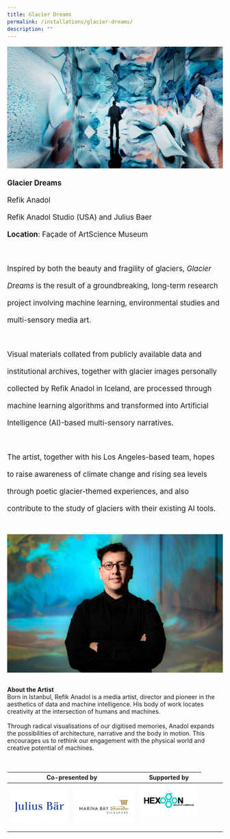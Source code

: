 ```yaml
---
title: Glacier Dreams
permalink: /installations/glacier-dreams/
description: ""
---
```

<p style="font-size:17px; line-height:40px"> 
<img src="/images/Installations/glacier%20dreams.jpg">
	<b>Glacier Dreams</b><br> 
Refik Anadol<br> 
Refik Anadol Studio (USA) and Julius Baer<br>
<b>Location</b>: Façade of ArtScience Museum <br><br>
Inspired by both the beauty and fragility of glaciers, <i>Glacier Dreams</i> is the result of a groundbreaking, long-term research project involving machine learning, environmental studies and multi-sensory media art.
<br><br>
Visual materials collated from publicly available data and institutional archives, together with glacier images personally collected by Refik Anadol in Iceland, are processed through machine learning algorithms and transformed into Artificial Intelligence (AI)-based multi-sensory narratives.
<br><br>
The artist, together with his Los Angeles-based team, hopes to raise awareness of climate change and rising sea levels through poetic glacier-themed experiences, and also contribute to the study of glaciers with their existing AI tools.
<br><br>

<img src="/images/Installations/refik%20anadol_credit%20efsun%20erkilic.jpg">
	
<b>About the Artist</b>
<br>
Born in Istanbul, Refik Anadol is a media artist, director and pioneer in the aesthetics of data and machine intelligence. His body of work locates creativity at the intersection of humans and machines.
<br><br>
Through radical visualisations of our digitised memories, Anadol expands the possibilities of architecture, narrative and the body in motion. This encourages us to rethink our engagement with the physical world and creative potential of machines.
</p><br>
<p style="font-size: 17px; line-height: 20px"></p><table style="width:100%">
<thead><tr><th colspan="2">Co-presented by</th><th colspan="1">Supported by</th></tr></thead><tbody><tr>
<td style="width:30%"><a href="https://www.juliusbaer.com" target="_blank"><img src="/images/About/Sponsor%20Acknowledgement/julius%20bar_resized%20web%20version.png" align="left"></a></td><td style="width:30%"><a href="https://www.marinabaysands.com/" target="_blank"><img src="/images/About/Sponsor%20Acknowledgement/mbs_resized%20web%20version.png" align="left"></a></td><td style="width:30%"><a href="https://www.hexogonsol.com/" target="_blank"><img src="/images/About/Sponsor%20Acknowledgement/hexogon%20group_version.png" align="left"></a>

&nbsp;&nbsp;&nbsp;&nbsp;&nbsp;&nbsp;&nbsp;&nbsp;&nbsp;&nbsp;&nbsp; </td><td style="width:10%"></td></tr></tbody>

</table>

&nbsp;&nbsp;&nbsp; 
&nbsp;&nbsp;&nbsp; 
&nbsp;&nbsp;&nbsp;&nbsp;&nbsp;&nbsp;&nbsp; 
&nbsp;&nbsp;
&nbsp; 

&nbsp;&nbsp;&nbsp;&nbsp;&nbsp;&nbsp;&nbsp; 

&nbsp;&nbsp;&nbsp; 